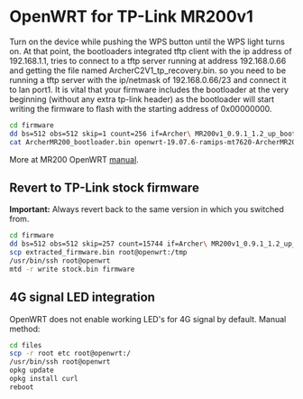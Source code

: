 # OpenWRT for TP-Link MR200v1

Turn on the device while pushing the WPS button until the WPS light turns
on. At that point, the bootloaders integrated tftp client with the ip
address of 192.168.1.1, tries to connect to a tftp server running at
address 192.168.0.66 and getting the file named ArcherC2V1_tp_recovery.bin.
so you need to be running a tftp server with the ip/netmask of
192.168.0.66/23 and connect it to lan port1. It is vital that your firmware
includes the bootloader at the very beginning (without any extra tp-link
header) as the bootloader will start writing the firmware to flash with the
starting address of 0x00000000.

```bash
cd firmware
dd bs=512 obs=512 skip=1 count=256 if=Archer\ MR200v1_0.9.1_1.2_up_boot_v004a.0\ Build\ 180502\ Rel.53881n.bin of=ArcherMR200_bootloader.bin
cat ArcherMR200_bootloader.bin openwrt-19.07.6-ramips-mt7620-ArcherMR200-squashfs-sysupgrade.bin > ArcherC2V1_tp_recovery.bin
```

More at MR200 OpenWRT
[manual](https://openwrt.org/toh/tp-link/archer-mr200).

## Revert to TP-Link stock firmware

**Important:** Always revert back to the same version in which you switched
from.

```bash
cd firmware
dd bs=512 obs=512 skip=257 count=15744 if=Archer\ MR200v1_0.9.1_1.2_up_boot_v004a.0\ Build\ 180502\ Rel.53881n.bin of=extracted_firmware.bin
scp extracted_firmware.bin root@openwrt:/tmp
/usr/bin/ssh root@openwrt
mtd -r write stock.bin firmware
```

## 4G signal LED integration

OpenWRT does not enable working LED's for 4G signal by default. Manual
method:

```bash
cd files
scp -r root etc root@openwrt:/
/usr/bin/ssh root@openwrt
opkg update
opkg install curl
reboot
```
